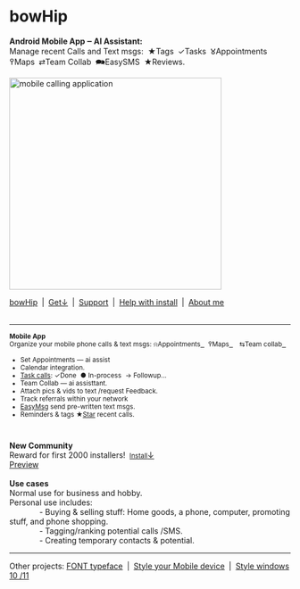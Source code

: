 <style>
  .no-underline {
    text-decoration: none;
  }
</style>

# bowHip
<b>Android Mobile App ‒ AI Assistant:</b>&nbsp;<br>
Manage recent Calls and Text msgs:&nbsp; ★Tags  ✓Tasks  𑀫Appointments  ߉Maps  ⇄Team Collab&nbsp; 🗪EasySMS  ★Reviews.<br>

<a href="https://bowhip.org"><img style="height: 380px; margin-bottom:-0px; margin-top:0px;" src="https://bowhip.org/img/calling_application.png" alt="mobile calling application"></a>
     
<a href="https://bowhip.org">bowHip</a>  |  <a href="https://bowhip.org/bowHip_2.5.apk">Get<u>↓</u></a>  |  <a target="_blank" href="https://bowhip.blogspot.com/2022/02/bowhip-phone-call-sms-organizer-mobile.html">Support</a>  |  <a target="_blank" href="https://bowhip.org/Help-installing-apk-to-mobile-device.html">Help with install</a>  |  <a target="_blank" href="https://bowhip.org/about-me.htm">About me</a><br><br>
<hr /> 

<small>**Mobile App**<br>
Organize your mobile phone calls & text msgs:  ⍾Appointments<a href="https://bowhip.org/Mobile_Appointments.html" alt="Mobile Appoipntments from recent calls"> ⁪‍ </a>&nbsp;  ߉Maps<a href="https://bowhip.org/use-my-tablet-device-with-google-maps.html"  alt="Map driving route from phone"> ⁪‍ </a> ⇆Team collab<a href="https://bowhip.org/use-my-tablet-device-with-google-maps.html"  alt="Map driving route from phone"> ⁪‍ </a>

 - Set Appointments — ai assist
 - Calendar integration.
 - <a target="_blank" href="https://bowhip.org/Mobile_taskbar_phone_tags.html" alt="Task recent calls">Task calls</a>: ✓Done  ● In-process  → Followup...<br>
 - Team Collab — ai assisttant.
 - Attach pics & vids to text /request Feedback.
 - Track referrals within your network
 - <a href="https://bowhip.org/Mobile_Easy_SMS_text_msgs.html" alt="Mobile Appointments">EasyMsg</a> send pre-written text msgs.
 - Reminders & tags
 ★<a target="_blank" href="https://bowhip.org/Mobile_Star_phone_calls.html" alt="star phone calls">Star</a> recent calls. &nbsp;  <br> 
<br>
</small>

**New Community**<br>
Reward for first 2000 installers!  <a href="https://bowhip.org/bowHip_2.5.apk"><small>Install</small><u>↓</u></a><br>
<a href="https://bowhip.org/#screenshots">Preview</a></small>
<br><br>
**Use cases**<br>
Normal use for business and hobby.<br>
Personal use includes:<br>
       - Buying & selling stuff: Home goods, a phone, computer, promoting stuff, and phone shopping.<br>
       - Tagging/ranking potential calls /SMS.<br>
       - Creating temporary contacts & potential.  <br>

<hr />
Other projects: <a href="https://github.com/qp5/FONT">FONT typeface</a>  |  <a target="_blank" href="https://codepen.io/qp5/full/WNGbLBy">Style your Mobile device</a>  |   <a target="_blank" href="https://codepen.io/qp5/project/full/ZmBrJo">Style windows 10 /11 </a>

